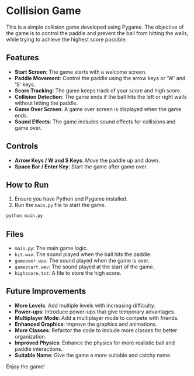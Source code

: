 # Collision Game

This is a simple collision game developed using Pygame. The objective of the game is to control the paddle and prevent the ball from hitting the walls, while trying to achieve the highest score possible.

## Features

- **Start Screen**: The game starts with a welcome screen.
- **Paddle Movement**: Control the paddle using the arrow keys or 'W' and 'S' keys.
- **Score Tracking**: The game keeps track of your score and high score.
- **Collision Detection**: The game ends if the ball hits the left or right walls without hitting the paddle.
- **Game Over Screen**: A game over screen is displayed when the game ends.
- **Sound Effects**: The game includes sound effects for collisions and game over.

## Controls

- **Arrow Keys / W and S Keys**: Move the paddle up and down.
- **Space Bar / Enter Key**: Start the game after game over.

## How to Run

1. Ensure you have Python and Pygame installed.
2. Run the `main.py` file to start the game.

```bash
python main.py
```

## Files

- `main.py`: The main game logic.
- `hit.wav`: The sound played when the ball hits the paddle.
- `gameover.wav`: The sound played when the game is over.
- `gamestart.wav`: The sound played at the start of the game.
- `highscore.txt`: A file to store the high score.

## Future Improvements

- **More Levels**: Add multiple levels with increasing difficulty.
- **Power-ups**: Introduce power-ups that give temporary advantages.
- **Multiplayer Mode**: Add a multiplayer mode to compete with friends.
- **Enhanced Graphics**: Improve the graphics and animations.
- **More Classes**: Refactor the code to include more classes for better organization.
- **Improved Physics**: Enhance the physics for more realistic ball and paddle interactions.
- **Suitable Name**: Give the game a more suitable and catchy name.

Enjoy the game!
